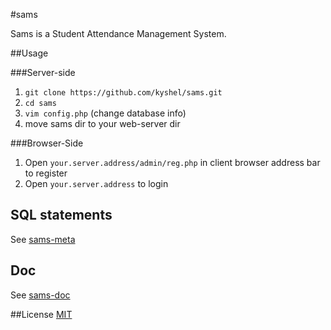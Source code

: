 #sams

Sams is a Student Attendance Management System.

##Usage

###Server-side
1. `git clone https://github.com/kyshel/sams.git`
2. `cd sams`
3. `vim config.php` (change database info)
4. move sams dir to your web-server dir

###Browser-Side
1. Open `your.server.address/admin/reg.php` in client browser address bar to register 
2. Open `your.server.address` to login 

## SQL statements
See [sams-meta](https://github.com/kyshel/sams-meta)

## Doc
See [sams-doc](https://github.com/kyshel/sams-doc)

##License
[MIT](https://opensource.org/licenses/MIT)
